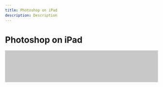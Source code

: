 ```yaml
---
title: Photoshop on iPad
description: Description
---
```


# Photoshop on iPad

![Tutorial Hero Image](assets/hero_placeholder.png)

